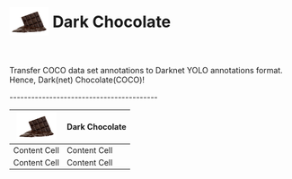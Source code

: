 <h1>
  <p style="display: inline-block;vertical-align: middle;"><img src="misc/chocolate.png" width="70" height="50" alt="Transfer COCO data set annotations to Darknet YOLO annotations format. Hence, Dark(net) Chocolate(COCO)!" /></p> Dark Chocolate
</h1>
<p>Transfer COCO data set annotations to Darknet YOLO annotations format. Hence, Dark(net) Chocolate(COCO)!</p>
-----------------------------------------

|<img src="misc/chocolate.png" width="70" height="50" alt="Transfer COCO data set annotations to Darknet YOLO annotations format. Hence, Dark(net) Chocolate(COCO)!" />| Dark Chocolate |
| ------------- | ------------- |
| Content Cell  | Content Cell  |
| Content Cell  | Content Cell  |



